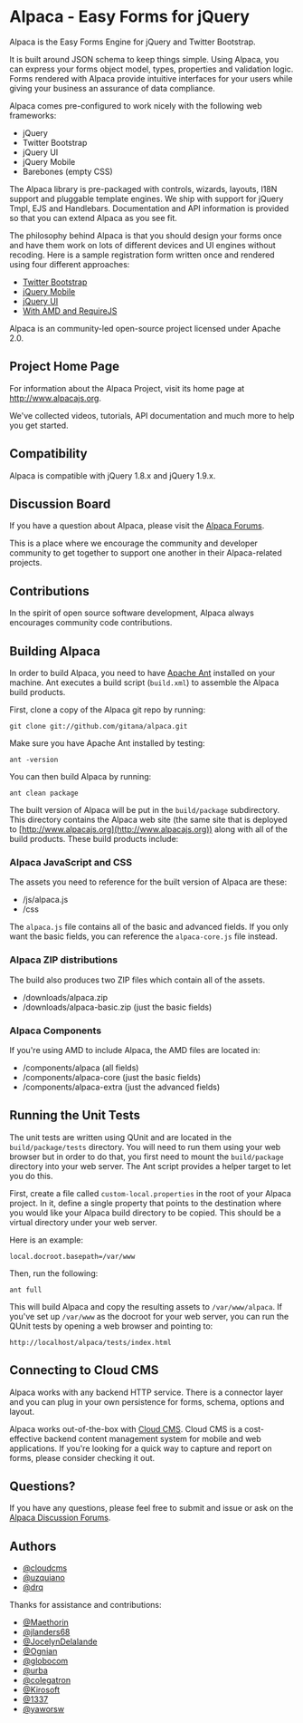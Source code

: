 # Alpaca - Easy Forms for jQuery #

Alpaca is the Easy Forms Engine for jQuery and Twitter Bootstrap.

It is built around JSON schema to keep things simple. Using Alpaca, you can express your forms object model, types, properties and validation logic. Forms rendered with Alpaca provide intuitive interfaces for your users while giving your business an assurance of data compliance.

Alpaca comes pre-configured to work nicely with the following web frameworks:

- jQuery
- Twitter Bootstrap
- jQuery UI
- jQuery Mobile
- Barebones (empty CSS)

The Alpaca library is pre-packaged with controls, wizards, layouts, I18N support and pluggable template engines. We ship with support for jQuery Tmpl, EJS and Handlebars. Documentation and API information is provided so that you can extend Alpaca as you see fit.

The philosophy behind Alpaca is that you should design your forms once and have them work on lots of different devices and UI engines without recoding. Here is a sample registration form written once and rendered using four different approaches:

- [Twitter Bootstrap](http://www.alpacajs.org/demos/bootstrap/registration)
- [jQuery Mobile](http://www.alpacajs.org/demos/jquerymobile/registration)
- [jQuery UI](http://www.alpacajs.org/demos/browser/registration)
- [With AMD and RequireJS](http://www.alpacajs.org/demos/amd/registration)

Alpaca is an community-led open-source project licensed under Apache 2.0.

## Project Home Page

For information about the Alpaca Project, visit its home page at http://www.alpacajs.org.

We've collected videos, tutorials, API documentation and much more to help you get started.

## Compatibility

Alpaca is compatible with jQuery 1.8.x and jQuery 1.9.x.

## Discussion Board

If you have a question about Alpaca, please visit the [Alpaca Forums](http://www.cloudcms.org/forums/categories/alpaca).

This is a place where we encourage the community and developer community to get together to support one another in their Alpaca-related
projects.

## Contributions

In the spirit of open source software development, Alpaca always encourages community code contributions.

## Building Alpaca

In order to build Alpaca, you need to have [Apache Ant](http://ant.apache.org/) installed on your machine.  Ant executes a build script
(`build.xml`) to assemble the Alpaca build products.

First, clone a copy of the Alpaca git repo by running:

```
git clone git://github.com/gitana/alpaca.git
```

Make sure you have Apache Ant installed by testing:

```
ant -version
```

You can then build Alpaca by running:

```
ant clean package
```

The built version of Alpaca will be put in the `build/package` subdirectory.  This directory contains the Alpaca web site
(the same site that is deployed to [http://www.alpacajs.org](http://www.alpacajs.org)) along with all of the build
products.  These build products include:

### Alpaca JavaScript and CSS

The assets you need to reference for the built version of Alpaca are these:

 * /js/alpaca.js
 * /css

The `alpaca.js` file contains all of the basic and advanced fields.  If you only want the basic fields, you can reference the
`alpaca-core.js` file instead.

### Alpaca ZIP distributions

The build also produces two ZIP files which contain all of the assets.

 * /downloads/alpaca.zip
 * /downloads/alpaca-basic.zip (just the basic fields)

### Alpaca Components

If you're using AMD to include Alpaca, the AMD files are located in:

 * /components/alpaca (all fields)
 * /components/alpaca-core (just the basic fields)
 * /components/alpaca-extra (just the advanced fields)

## Running the Unit Tests

The unit tests are written using QUnit and are located in the `build/package/tests` directory.
You will need to run them using your web browser but in order to do that, you first need to mount
the `build/package` directory into your web server.  The Ant script provides a helper target to
let you do this.

First, create a file called `custom-local.properties` in the root of your Alpaca project.  In it, define a single
property that points to the destination where you would like your Alpaca build directory to be copied.  This should be
a virtual directory under your web server.

Here is an example:

```
local.docroot.basepath=/var/www
```

Then, run the following:

```
ant full
```

This will build Alpaca and copy the resulting assets to `/var/www/alpaca`.  If you've set up `/var/www` as the docroot
for your web server, you can run the QUnit tests by opening a web browser and pointing to:

```
http://localhost/alpaca/tests/index.html
```

## Connecting to Cloud CMS

Alpaca works with any backend HTTP service.  There is a connector layer and you can plug in your own persistence for forms, schema, options and layout.

Alpaca works out-of-the-box with [Cloud CMS](http://www.cloudcms.com).  Cloud CMS is a cost-effective backend content management system for mobile and web applications.  If you're looking for a quick way to capture and report on forms, please consider checking it out.

## Questions?

If you have any questions, please feel free to submit and issue or ask on
the [Alpaca Discussion Forums](http://www.cloudcms.org/forums/categories/alpaca).

## Authors

+ [@cloudcms](http://github.com/cloudcms)
+ [@uzquiano](http://github.com/uzquiano)
+ [@drq](http://github.com/drq)


Thanks for assistance and contributions:

+ [@Maethorin](http://github.com/Maethorin)
+ [@jlanders68](http://github.com/jlanders68)
+ [@JocelynDelalande](http://github.com/JocelynDelalande)
+ [@Ognian](http://www.github.com/Ognian)
+ [@globocom](http://www.github.com/globocom)
+ [@urba](http://www.github.com/urba)
+ [@colegatron](http://www.github.com/colegatron)
+ [@Kirosoft](http://www.github.com/Kirosoft)
+ [@1337](http://www.github.com/1337)
+ [@yaworsw](http://www.github.com/yaworsw)
